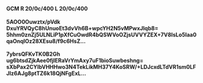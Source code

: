 #### GCM R 20/0c/400 L 20/0c/400
**5AOO0Ouwztx/pVdk**<br/>**DxuYRVQyC8hUnuoEt3dvVh6B+wpcYH2N5vMPwxJlqb8=**<br/>**5hhm0znZj5ULNLiP1pXfCuOwdR4bQSWVoOZjsUVVYZEX+7V8IsLo5Iaa0qaOnqIOz28XEsu8/f9c6HsZ...**<br/><br/>
**7ybrsQFKvTK0B2Gh**<br/>**ug6btsdZjkAee0fjIERaVrYmAxy7uF1bioSuwbeshng=**<br/>**sXbPax2CYIbVHHHwo3N4TekLikMH37Y4KoSRW/+LDJcxdLTdVR1sm0LFJlz6AJg8ptTZ6k18QjNFgExL...**
